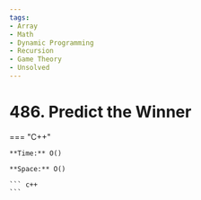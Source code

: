 ```yaml
---
tags:
- Array
- Math
- Dynamic Programming
- Recursion
- Game Theory
- Unsolved
---
```



# 486. Predict the Winner

=== "C++"

    **Time:** O()

    **Space:** O()

    ``` c++
    ```